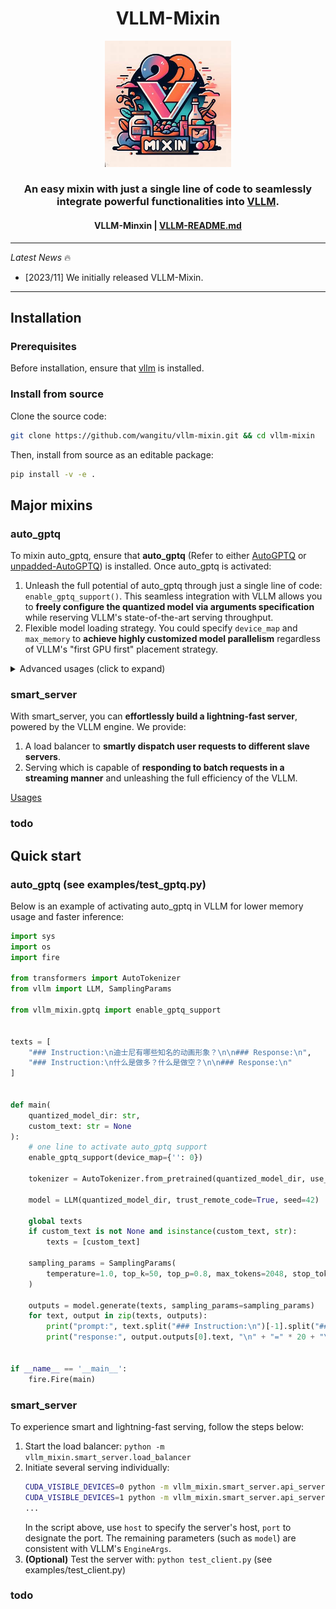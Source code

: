 <h1 align="center">VLLM-Mixin</h1>
<p align="center" width="100%">
<a ><img src="assets/logo.png" alt="VLLM-Mixin" style="width: 40%; margin: auto;"></a>
</p>
<h3 align="center">An easy mixin with just a single line of code to seamlessly integrate powerful functionalities into <a href="https://github.com/vllm-project/vllm">VLLM</a>.</h3>
<h4 align="center">
    <p>
        <b>VLLM-Minxin</b> |
        <a href="https://github.com/vllm-project/vllm/blob/main/README.md">VLLM-README.md</a>
    </p>
</h4>

---

*Latest News* 🔥
- [2023/11] We initially released VLLM-Mixin.

---

## Installation

### Prerequisites
Before installation, ensure that [vllm](https://github.com/vllm-project/vllm) is installed.

### Install from source
Clone the source code:
```Bash
git clone https://github.com/wangitu/vllm-mixin.git && cd vllm-mixin
```
Then, install from source as an editable package:
```Bash
pip install -v -e .
```

## Major mixins

### auto_gptq
To mixin auto_gptq, ensure that **auto_gptq** (Refer to either [AutoGPTQ](https://github.com/PanQiWei/AutoGPTQ) or [unpadded-AutoGPTQ](https://github.com/wangitu/unpadded-AutoGPTQ)) is installed. Once auto_gptq is activated:

1. Unleash the full potential of auto_gptq through just a single line of code: `enable_gptq_support()`. This seamless integration with VLLM allows you to **freely configure the quantized model via arguments specification** while reserving VLLM's state-of-the-art serving throughput. 
2. Flexible model loading strategy. You could specify `device_map` and `max_memory` to **achieve highly customized model parallelism** regardless of VLLM's "first GPU first" placement strategy.

<details>
  <summary>Advanced usages (click to expand)</summary>

```Python
def enable_gptq_support(
    force_download: bool = False,
    resume_download: bool = False,
    proxies:  Optional[Dict[str, str]] = None,
    local_files_only: bool = False,
    use_auth_token: Optional[Union[bool, str]] = None,
    subfolder: str = "",
    _commit_hash: Optional[str] = None,
    disable_exllama: bool = False,
    disable_exllamav2: bool = True,
    use_triton: bool = False,
    use_cuda_fp16: bool = True,
    device_map: Optional[Union[str, Dict[str, Union[int, str]]]] = None,
    max_memory: Optional[Dict] = None
):
    """
    Arguments group:
    
    force_download, resume_download, proxies, local_files_only, local_files_only,
    use_auth_token, subfolder, _commit_hash
    
    These arguments are used to determine the model loading strategy, such as loading from a local or remote repository.
    Same with auto_gptq.from_quantized.
    
    
    Arguments group:
    disable_exllama, disable_exllamav2, use_triton, use_cuda_fp16
    
    These arguments are used to configure cuda kernel to further speedup inference.
    
    
    Arguments group:
    device_map, max_memory
    
    These arguments are used to customize model parallelism.
    """
```

</details>

### smart_server
With smart_server, you can **effortlessly build a lightning-fast server**, powered by the VLLM engine. We provide:

1. A load balancer to **smartly dispatch user requests to different slave servers**.
2. Serving which is capable of **responding to batch requests in a streaming manner** and unleashing the full efficiency of the VLLM.

[Usages](#smart_server)

### todo


## Quick start

### auto_gptq (see examples/test_gptq.py)
Below is an example of activating auto_gptq in VLLM for lower memory usage and faster inference:
```Python
import sys
import os
import fire

from transformers import AutoTokenizer
from vllm import LLM, SamplingParams

from vllm_mixin.gptq import enable_gptq_support


texts = [
    "### Instruction:\n迪士尼有哪些知名的动画形象？\n\n### Response:\n",
    "### Instruction:\n什么是做多？什么是做空？\n\n### Response:\n"
]


def main(
    quantized_model_dir: str,
    custom_text: str = None
):
    # one line to activate auto_gptq support
    enable_gptq_support(device_map={'': 0})
    
    tokenizer = AutoTokenizer.from_pretrained(quantized_model_dir, use_fast=False, trust_remote_code=True)
  
    model = LLM(quantized_model_dir, trust_remote_code=True, seed=42)
    
    global texts
    if custom_text is not None and isinstance(custom_text, str):
        texts = [custom_text]
        
    sampling_params = SamplingParams(
        temperature=1.0, top_k=50, top_p=0.8, max_tokens=2048, stop_token_ids=[tokenizer.eos_token_id]
    )
    
    outputs = model.generate(texts, sampling_params=sampling_params)
    for text, output in zip(texts, outputs):
        print("prompt:", text.split("### Instruction:\n")[-1].split("### Response:\n")[0].strip())
        print("response:", output.outputs[0].text, "\n" + "=" * 20 + "\n")


if __name__ == '__main__':
    fire.Fire(main)
```

### <a id="smart_server"></a>smart_server

To experience smart and lightning-fast serving, follow the steps below:

1. Start the load balancer: `python -m vllm_mixin.smart_server.load_balancer`
2. Initiate several serving individually:
    ```Bash
    CUDA_VISIBLE_DEVICES=0 python -m vllm_mixin.smart_server.api_server --model <your model> --host 127.0.0.1 --port 8000
    CUDA_VISIBLE_DEVICES=1 python -m vllm_mixin.smart_server.api_server --model <your model> --host 127.0.0.1 --port 8001
    ...
    ```
    In the script above, use `host` to specify the server's host, `port` to designate the port. The remaining parameters (such as `model`) are consistent with VLLM's `EngineArgs`.
3. **(Optional)** Test the server with: `python test_client.py` (see examples/test_client.py)

### todo
